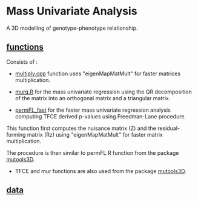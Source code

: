 
# Mass Univariate Analysis 

A 3D modelling of genotype-phenotype relationship.  

## [functions](https://github.com/ImperialCollegeLondon/HCM_expressivity/tree/master/statistical_analysis/functions)

Consists of : 

* [multiply.cpp](https://github.com/ImperialCollegeLondon/HCM_expressivity/tree/master/statistical_analysis/functions/multiply.cpp) function uses "eigenMapMatMult" for faster matrices multiplication.

* [murq.R](https://github.com/ImperialCollegeLondon/HCM_expressivity/tree/master/statistical_analysis/functions/murq.R) for the mass univariate regression using the QR decomposition of the matrix into an orthogonal matrix and a triangular matrix.

* [permFL_fast](https://github.com/ImperialCollegeLondon/HCM_expressivity/blob/master/statistical_analysis/functions/permFL_fast.R) for the faster mass univariate regression analysis computing TFCE derived p-values using Freedman-Lane procedure.

This function first computes the nuisance matrix (Z) and the residual-forming matrix (Rz) using "eigenMapMatMult" for faster matrix multiplication. 

The procedure is then similar to permFL.R function from the package [mutools3D](https://github.com/UK-Digital-Heart-Project/mutools3D).

* TFCE and mur functions are also used from the package [mutools3D](https://github.com/UK-Digital-Heart-Project/mutools3D).

## [data](https://github.com/ImperialCollegeLondon/HCM_expressivity/tree/master/statistical_analysis/data)

